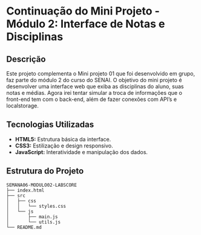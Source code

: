 # Continuação do Mini Projeto - Módulo 2: Interface de Notas e Disciplinas

## Descrição

Este projeto complementa o Mini projeto 01 que foi desenvolvido em grupo, faz parte do módulo 2 do curso do SENAI. O objetivo do mini projeto é desenvolver uma interface web que exiba as disciplinas do aluno, suas notas e médias. Agora irei tentar simular a troca de informações que o front-end tem com o back-end, além de fazer conexões com API’s e localstorage.

## Tecnologias Utilizadas

- **HTML5:** Estrutura básica da interface.
- **CSS3:** Estilização e design responsivo.
- **JavaScript:** Interatividade e manipulação dos dados.

## Estrutura do Projeto

```plaintext
SEMANA06-MODULO02-LABSCORE
├── index.html
├── src
│   ├── css
│   │   └── styles.css
│   └── js
│       ├── main.js
│       └── utils.js
└── README.md
```


